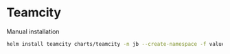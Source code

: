 # Teamcity

Manual installation

```bash
helm install teamcity charts/teamcity -n jb --create-namespace -f values.yaml
```
